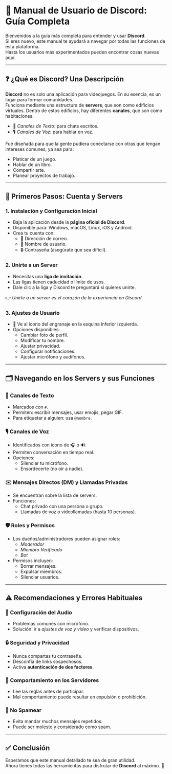 # 📘 Manual de Usuario de Discord: Guía Completa

Bienvenidos a la guía más completa para entender y usar **Discord**.  
Si eres nuevo, este manual te ayudará a navegar por todas las funciones de esta plataforma.  
Hasta los usuarios más experimentados pueden encontrar cosas nuevas aquí.

---

## ❓ ¿Qué es Discord? Una Descripción

**Discord** no es solo una aplicación para videojuegos. En su esencia, es un lugar para formar comunidades.  
Funciona mediante una estructura de **servers**, que son como edificios virtuales. Dentro de estos edificios, hay diferentes **canales**, que son como habitaciones:  

- 📄 *Canales de Texto*: para chats escritos.  
- 🎙️ *Canales de Voz*: para hablar en voz.  

Fue diseñada para que la gente pudiera conectarse con otras que tengan intereses comunes, ya sea para:  
- Platicar de un juego.
- Hablar de un libro.
- Compartir arte.
- Planear proyectos de trabajo.

---

## 🚀 Primeros Pasos: Cuenta y Servers

### 1. Instalación y Configuración Inicial
- Baja la aplicación desde la **página oficial de Discord**.  
- Disponible para: Windows, macOS, Linux, iOS y Android.  
- Crea tu cuenta con:  
  - 📧 Dirección de correo.
  - 👤 Nombre de usuario.
  - 🔒 Contraseña (asegúrate que sea difícil).  

### 2. Unirte a un Server
- Necesitas una **liga de invitación**.  
- Las ligas tienen caducidad o límite de usos.  
- Dale clic a la liga y Discord te preguntará si quieres unirte.  

👉 *Unirte a un server es el corazón de la experiencia en Discord.*  

### 3. Ajustes de Usuario
- 🔧 Ve al ícono del engranaje en la esquina inferior izquierda.  
- Opciones disponibles:  
  - Cambiar foto de perfil.
  - Modificar tu nombre.
  - Ajustar privacidad.
  - Configurar notificaciones.
  - Ajustar micrófono y audífonos.

---

## 🗂️ Navegando en los Servers y sus Funciones

### 📄 Canales de Texto
- Marcados con `#`.  
- Permiten: escribir mensajes, usar emojis, pegar GIF.  
- Para etiquetar a alguien: usa `@nombre`.  

### 🎙️ Canales de Voz
- Identificados con ícono de 🎧 o 🔊.  
- Permiten conversación en tiempo real.  
- Opciones:  
  - Silenciar tu micrófono.
  - Ensordecerte (no oír a nadie). 

### ✉️ Mensajes Directos (DM) y Llamadas Privadas
- Se encuentran sobre la lista de servers.  
- Funciones:  
  - Chat privado con una persona o grupo.  
  - Llamadas de voz o videollamadas (hasta 10 personas).  

### 🛡️ Roles y Permisos
- Los dueños/administradores pueden asignar roles:  
  - *Moderador*  
  - *Miembro Verificado*  
  - *Bot*  
- Permisos incluyen:  
  - Borrar mensajes.
  - Expulsar miembros.
  - Silenciar usuarios.

---

## ⚠️ Recomendaciones y Errores Habituales

### 🎤 Configuración del Audio
- Problemas comunes con micrófono.  
- Solución: ir a *ajustes de voz y video* y verificar dispositivos.  

### 🔒 Seguridad y Privacidad
- Nunca compartas tu contraseña.  
- Desconfía de links sospechosos.  
- Activa **autenticación de dos factores**.  

### 👥 Comportamiento en los Servidores
- Lee las reglas antes de participar.  
- Mal comportamiento puede resultar en expulsión o prohibición.  

### 🚫 No Spamear
- Evita mandar muchos mensajes repetidos.  
- Puede ser molesto y considerado como spam.  

---

## ✅ Conclusión

Esperamos que este manual detallado te sea de gran utilidad.  
Ahora tienes todas las herramientas para disfrutar de **Discord** al máximo. 🎉
